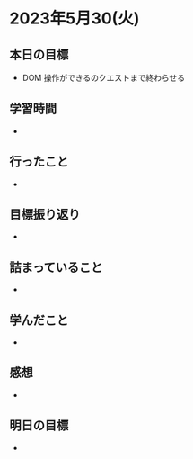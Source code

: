 
# 2023年5月30(火)

## 本日の目標
- DOM 操作ができるのクエストまで終わらせる

## 学習時間
- 

## 行ったこと
- 
   
## 目標振り返り
- 

## 詰まっていること
- 

## 学んだこと
- 

## 感想
- 

## 明日の目標
- 